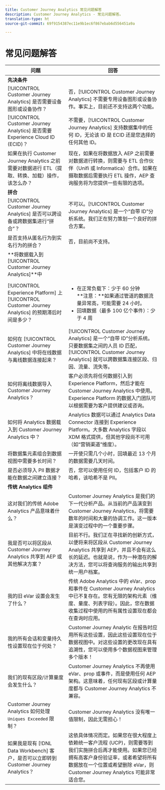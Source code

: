 ```yaml
---
title: Customer Journey Analytics 常见问题解答
description: Customer Journey Analytics - 常见问题解答。
translation-type: ht
source-git-commit: 69f9154387ec11e9b1ec6f867ebab6d556451a9a

---
```



# 常见问题解答

| 问题 | 回答 |
|---|---|
| **先决条件** |  |
| [!UICONTROL Customer Journey Analytics] 是否需要设备图形或设备协作？ | 否，[!UICONTROL Customer Journey Analytics] 不需要专用设备图形或设备协作。事实上，目前还不支持这两个功能。 |
| [!UICONTROL Customer Journey Analytics] 是否需要 Experience Cloud ID (ECID)？ | 不需要，[!UICONTROL Customer Journey Analytics] 支持数据集中的任何 ID，无论该 ID 是 ECID 还是您选择的任何其他 ID。 |
| 如果在执行 Customer Journey Analytics 之前需要对数据进行 ETL（提取、转换、加载）操作，该怎么办？ | 现在，如果在将数据放入 AEP 之前需要对数据进行转换，则需要与 ETL 合作伙伴（Unifi 或 Informatica）合作。如果在摄取数据后需要执行 ETL 操作，AEP 查询服务将为您提供一些有限的选项。 |
| **拼合** |  |
| [!UICONTROL Customer Journey Analytics] 是否可以跨设备或跨数据集进行“拼合”？ | 不可以。[!UICONTROL Customer Journey Analytics] 是一个“自带 ID”分析系统。我们正在努力策划一个良好的拼合方案。 |
| 是否支持从匿名行为到实名行为的拼合？ | 否，目前尚不支持。 |
| **将数据载入到[!UICONTROL Customer Journey Analytics]**中 |  |
| [!UICONTROL Experience Platform] 上 [!UICONTROL Customer Journey Analytics] 的预期滞后时间是多少？ | <ul><li>在正常负载下：少于 60 分钟 <br>**注意：**如果通过管道的数据流量异常高，可能需要 24 小时。</li><li>回填数据（最多 100 亿个事件）：少于 4 周</li></ul> |
| 如何在 [!UICONTROL Customer Journey Analytics] 中将在线数据与离线数据连接起来？ | [!UICONTROL Customer Journey Analytics] 是一个“自带 ID”分析系统。只要数据集之间的人员 ID 匹配，[!UICONTROL Customer Journey Analytics] 就可以跨数据集连接区段、归因、流量、流失等。 |
| 如何将离线数据导入 Customer Journey Analytics？ | 客户必须先将任何数据引入到 Experience Platform，然后才能在 Customer Journey Analytics 中使用。Experience Platform 的数据入门团队可以根据需要为客户提供建议或咨询。 |
| 如何将 Analytics 数据载入到 Customer Journey Analytics 中？ | Analytics 数据可以通过 Analytics Data Connector 连接到 Experience Platform。大多数 Analytics 字段以 XDM 格式提供，但其他字段尚不可用（如“营销渠道”维度）。 |
| 将数据集元素组合到数据视图中需要多长时间？ | 一开使只需几个小时，回填最近 13 个月的数据需要几天时间。 |
| 是否必须导入 PII 数据才能在数据之间建立连接？ | 否，您可以使用任何 ID，包括客户 ID 的哈希，该哈希不是 PII。 |
| **传统 Analytics 组件** |  |
| 这对我们的传统 Adobe Analytics 产品意味着什么？ | Customer Journey Analytics 是我们的下一代分析产品。从当前的产品演变到 Customer Journey Analytics，将需要数年的时间和大量的协调工作。这一版本是演变过程中的一个重要步骤。 |
| 我是否可以将区段从 Customer Journey Analytics 共享到 AEP 或其他解决方案？ | 目前不行。我们正在寻找新的创新方式，以便将来将区段从 Customer Journey Analytics 共享到 AEP，并且不会有这么长的延迟。也就是说，作为一种潜在的解决方法，您可以将查询服务的输出共享到统一用户档案。 |
| 我的旧 eVar 设置会发生了什么？ | 传统 Adobe Analytics 中的 eVar、prop 和事件在 Customer Journey Analytics 中已不复存在。您有无限的架构元素（维度、量度、列表字段）。因此，您在数据收集过程中使用的所有属性设置现在都会在查询时应用。 |
| 我的所有会话和变量持久性设置现在位于何处？ | Customer Journey Analytic 在报告时应用所有这些设置，因此这些设置现在位于数据视图中。对这些设置的更改现在具有追溯性，您可以使用多个数据视图来管理多个版本！ |
| 我们的现有区段/计算量度会发生什么？ | Customer Journey Analytics 不再使用 eVar、prop 或事件，而是使用任何 AEP 架构。这意味着，任何现有区段或计算量度都与 Customer Journey Analytics 不兼容。 |
| Customer Journey Analytics 如何处理 `Uniques Exceeded` 限制？ | Customer Journey Analytics 没有唯一值限制，因此无需担心！ |
| 如果我是现有 [!DNL Data Workbench] 客户，是否可以立即转到 Customer Journey Analytics？ | 这依具体情况而定。如果您在很大程度上依赖统一客户流程 (UCP)，则需要等到我们实施拼合后再才能使用。如果您已经拥有高客户身份验证率，或者希望将所有数据放在一个位置或希望删除 eVar，则 Customer Journey Analytics 可能非常适合您。 |

